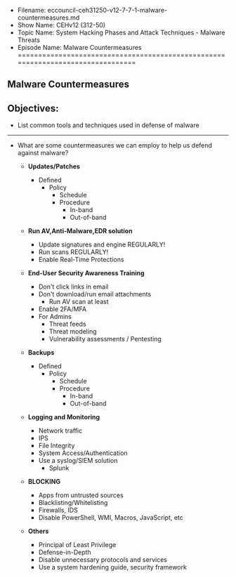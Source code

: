 - Filename: eccouncil-ceh31250-v12-7-7-1-malware-countermeasures.md
- Show Name: CEHv12 (312-50)
- Topic Name: System Hacking Phases and Attack Techniques - Malware Threats
- Episode Name: Malware Countermeasures
================================================================================


Malware Countermeasures
--------------------------------------------------------------------------------

Objectives:
--------------------------------------------------------------------------------
  - List common tools and techniques used in defense of malware
--------------------------------------------------------------------------------


+ What are some countermeasures we can employ to help us defend against malware?
  - **Updates/Patches**
    + Defined
      - Policy
        + Schedule
        + Procedure
          - In-band
          - Out-of-band

  - **Run AV,Anti-Malware,EDR solution**
    + Update signatures and engine REGULARLY!
    + Run scans REGULARLY!
    + Enable Real-Time Protections

  - **End-User Security Awareness Training**
    + Don't click links in email
    + Don't download/run email attachments
      - Run AV scan at least
    + Enable 2FA/MFA
    + For Admins
      - Threat feeds
      - Threat modeling
      - Vulnerability assessments / Pentesting

  - **Backups**
    + Defined
      - Policy
        + Schedule
        + Procedure
          - In-band
          - Out-of-band

  - **Logging and Monitoring**
    + Network traffic
    + IPS
    + File Integrity
    + System Access/Authentication
    + Use a syslog/SIEM solution
      - Splunk

  - **BLOCKING**
    + Apps from untrusted sources
    + Blacklisting/Whitelisting
    + Firewalls, IDS
    + Disable PowerShell, WMI, Macros, JavaScript, etc

  - **Others**
    + Principal of Least Privilege
    + Defense-in-Depth
    + Disable unnecessary protocols and services
    + Use a system hardening guide, security framework
